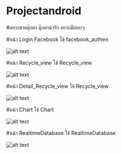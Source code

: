 # Projectandroid
#อยากขายตุ๊กตา ตุ๊กตาน่ารัก อยากมีเยอะๆ

#หน้า Login Facebook ใช้ facebook_authen

![alt text](https://o.remove.bg/uploads/3f6374f8-23b9-43b3-b288-10e92d37553f/login.PNG)

#หน้า Recycle_view ใช้ Recycle_view

![alt text](https://o.remove.bg/uploads/c6b787c1-309c-44e4-af66-fa81dddd0f2f/item.PNG)

#หน้า Detail_Recycle_view ใช้ Recycle_view

![alt text](https://o.remove.bg/uploads/70b5a481-0223-49c0-b2e5-899c052205b7/detail.PNG)

#หน้า Chart ใช้ Chart

![alt text](https://o.remove.bg/uploads/6472acc0-9ad4-4d90-abdb-a2690c2c49ce/4.PNG)

#หน้า RealtimeDatabase ใช้ RealtimeDatabase

![alt text](https://o.remove.bg/uploads/86047a42-5561-4bf6-bca0-493292926370/5.PNG)
